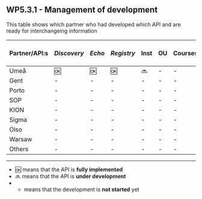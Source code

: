 ## WP5.3.1 - Management of development

This table shows which partner who had developed which API and are ready for interchangeing information

| Partner/API:s | *Discovery* | *Echo* | *Registry* | **Inst** | **OU** | **Courses** | **Simple Cource Rep** | 
| ------------- | ----------- | ------ | ---------- | -------- | ------ | ----------- | --------------------- |
| Umeå          |    :ok:     |  :ok:  |    :ok:    | :soon:   |   -    |      -      |           -           |
| Gent          |     -       |   -    |     -      |    -     |   -    |      -      |           -           |
| Porto         |     -       |   -    |     -      |    -     |   -    |      -      |           -           |
| SOP           |     -       |   -    |     -      |    -     |   -    |      -      |           -           |
| KION          |     -       |   -    |     -      |    -     |   -    |      -      |           -           |
| Sigma         |     -       |   -    |     -      |    -     |   -    |      -      |           -           |
| Olso          |     -       |   -    |     -      |    -     |   -    |      -      |           -           |
| Warsaw        |     -       |   -    |     -      |    -     |   -    |      -      |           -           |
| Others        |     -       |   -    |     -      |    -     |   -    |      -      |           -           |

---
* :ok: means that the API is **fully implemented**
* :soon: means that the API is **under development**
* - means that the development is **not started** yet
